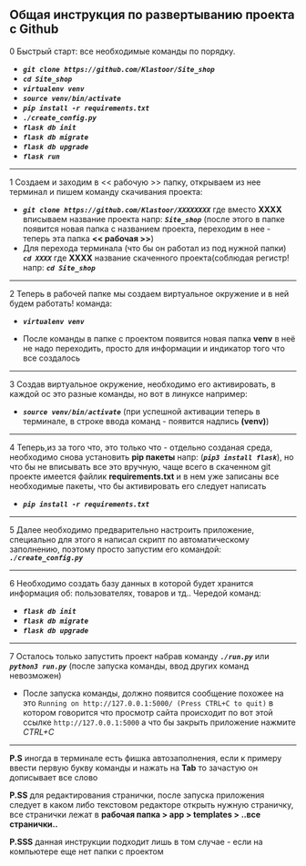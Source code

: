 ## Общая инструкция по развертыванию проекта с Github
0 Быстрый старт: все необходимые команды по порядку.

* ***`git clone https://github.com/Klastoor/Site_shop`***
* ***`cd Site_shop`***
* ***`virtualenv venv`***
* ***`source venv/bin/activate`***
* ***`pip install -r requirements.txt`***
* ***`./create_config.py`***
* ***` flask db init `***
* ***` flask db migrate `***
* ***` flask db upgrade `***
* ***` flask run `***

* * *

1 Создаем и заходим в << рабочую >> папку, открываем из нее терминал и пишем команду скачивания проекта:  

* ***```git clone https://github.com/Klastoor/XXXXXXXX```*** где вместо **ХХХХ** вписываем название проекта напр: ***```Site_shop```***
  (после этого в папке появится новая папка с названием проекта, переходим в нее - теперь эта папка **<< рабочая >>**)
* Для перехода терминала (что бы он работал из под нужной папки)
    ***```cd XXXX```*** где **XXXX** название скаченного проекта(соблюдая регистр! напр: ***```cd Site_shop```***

* * *

2 Теперь в рабочей папке мы создаем виртуальное окружение и в ней будем работать! команда:

* ***```virtualenv venv```***

* После команды в папке с проектом появится новая папка **venv** в неё не надо переходить, просто для информации и индикатор того что все создалось

* * *

3 Создав виртуальное окружение, необходимо его активировать, в каждой ос это разные команды, но вот в линуксе например:

* ***```source venv/bin/activate```***
 (при успешной активации теперь в терминале, в строке ввода команд - появится надпись **(venv)**)

* * *

4 Теперь,из за того что, это только что - отдельно созданая среда, необходимо снова установить **pip пакеты** напр: (***```pip3 install flask```***),
но что бы не вписывать все это вручную, чаще всего в скаченном git проекте имеется файлик **requirements.txt** и в нем уже записаны все необходимые пакеты, что бы активировать его следует написать 

* ***```pip install -r requirements.txt```***

* * *

5 Далее необходимо предварительно настроить приложение, специально для этого я написал скрипт по автоматическому заполнению, поэтому просто запустим его командой: ***`./create_config.py`***

* * *

6 Необходимо создать базу данных в которой будет хранится информация об: пользователях, товаров и тд.. Чередой команд:

* ***` flask db init `***
* ***` flask db migrate `***
* ***` flask db upgrade `***

* * *

7 Осталось только запустить проект набрав команду ***```./run.py```*** или ***```python3 run.py```*** (после запуска команды, ввод других команд невозможен)

* После запуска команды, должно появится сообщение похожее на это `Running on http://127.0.0.1:5000/ (Press CTRL+C to quit)` в котором говорится что просмотр сайта происходит по вот этой ссылке `http://127.0.0.1:5000` а что бы закрыть приложение нажмите *CTRL+C*

* * *

**P.S** иногда в терминале есть фишка автозаполнения, если к примеру ввести первую букву команды и нажать на **Tab** то зачастую он дописывает все слово

**P.SS** для редактирования странички, после запуска приложения следует в каком либо текстовом редакторе открыть нужную страничку, все странички лежат в **рабочая папка > app > templates > ..все странички..**

**P.SSS** данная инструкции подходит лишь в том случае - если на компьютере еще нет папки с проектом
